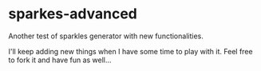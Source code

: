 sparkes-advanced
================

Another test of sparkles generator with new functionalities.

I'll keep adding new things when I have some time to play with it. Feel free to fork it and have fun as well... 
